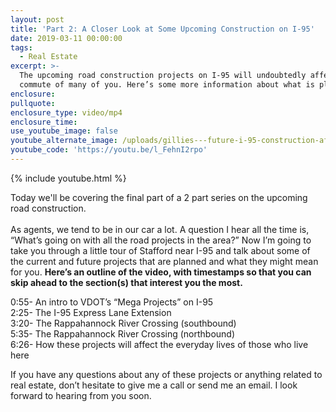 ```yaml
---
layout: post
title: 'Part 2: A Closer Look at Some Upcoming Construction on I-95'
date: 2019-03-11 00:00:00
tags:
  - Real Estate
excerpt: >-
  The upcoming road construction projects on I-95 will undoubtedly affect the
  commute of many of you. Here’s some more information about what is planned.
enclosure:
pullquote:
enclosure_type: video/mp4
enclosure_time:
use_youtube_image: false
youtube_alternate_image: /uploads/gillies---future-i-95-construction-affect-your-commute-youtube.jpg
youtube_code: 'https://youtu.be/l_FehnI2rpo'
---
```


{% include youtube.html %}

Today we'll be covering the final part of a 2 part series on the upcoming road construction. <br><br>As agents, we tend to be in our car a lot. A question I hear all the time is, “What’s going on with all the road projects in the area?” Now I’m going to take you through a little tour of Stafford near I-95 and talk about some of the current and future projects that are planned and what they might mean for you. **Here’s an outline of the video, with timestamps so that you can skip ahead to the section(s) that interest you the most.**

0:55- An intro to VDOT’s “Mega Projects” on I-95<br>2:25- The I-95 Express Lane Extension<br>3:20- The Rappahannock River Crossing (southbound)<br>5:35- The Rappahannock River Crossing (northbound)<br>6:26- How these projects will affect the everyday lives of those who live here

If you have any questions about any of these projects or anything related to real estate, don’t hesitate to give me a call or send me an email. I look forward to hearing from you soon.<br>
